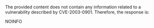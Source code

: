The provided content does not contain any information related to a vulnerability described by CVE-2003-0901. Therefore, the response is:

NOINFO
